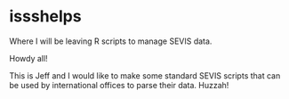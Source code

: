 # issshelps
Where I will be leaving R scripts to manage SEVIS data.

Howdy all!

This is Jeff and I would like to make some standard SEVIS scripts that can be used by international offices to parse their data. Huzzah!
